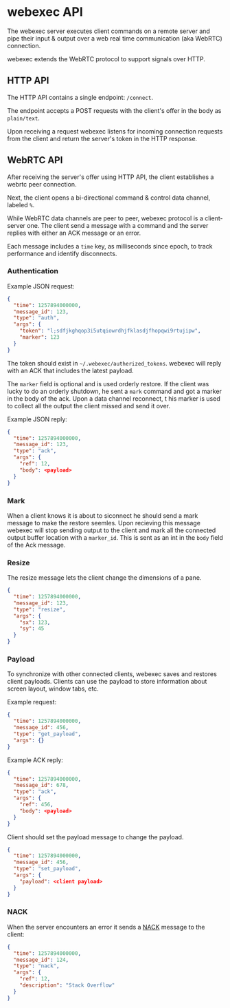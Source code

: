 # webexec API

The webexec server executes client commands on a remote server and pipe their
input & output over a web real time communication (aka WebRTC) connection.

webexec extends the WebRTC protocol to support signals over HTTP.
	
## HTTP API

The HTTP API contains a single endpoint: `/connect`.

The endpoint accepts a POST requests with the client's offer in the body as 
`plain/text`.

Upon receiving a request webexec listens for incoming connection requests from
the client and return the server's token in the HTTP response.

## WebRTC API

After receiving the server's offer using HTTP API, the client establishes
a webrtc peer connection.

Next, the client opens a bi-directional command & control data channel, labeled
`%`.

While WebRTC data channels are peer to peer, webexec protocol is a client-server
one. The client send a message with a command and the server replies 
with either an ACK message or an error.

Each message includes a `time` key, as milliseconds since epoch, to track
performance and identify disconnects.

### Authentication

Example JSON request:

```json
{
  "time": 1257894000000,
  "message_id": 123,
  "type": "auth",
  "args": {
    "token": "l;sdfjkghqop3i5utqiowrdhjfklasdjfhopqwi9rtujipw",
    "marker": 123
  }
}
```

The token should exist in `~/.webexec/autherized_tokens`. webexec will reply
with an ACK that includes the latest payload.

The `marker` field is optional and is used orderly restore.
If the client was lucky to do an orderly shutdown, he sent a `mark` command 
and got a marker in the body of the ack. Upon a data channel reconnect, t
his marker is used to collect all the output the client missed and send it over.

Example JSON reply:

```json
{
  "time": 1257894000000,
  "message_id": 123,
  "type": "ack",
  "args": {
    "ref": 12,
    "body": <payload>
  }
}
```

### Mark

When a client knows it is about to siconnect he should send a mark message
to make the restore seemles. Upon recieving this message webexec will stop
sending output to the client and mark all the connected output buffer location
with a `marker_id`. This is sent as an int in the `body` field of the 
Ack message.


### Resize

The resize message lets the client change the dimensions of a pane.

```json
{
  "time": 1257894000000,
  "message_id": 123,
  "type": "resize",
  "args": {
    "sx": 123,
    "sy": 45
  }
}
```

### Payload

To synchronize with other connected clients, webexec saves and restores client
payloads. Clients can use the payload to store information about screen layout,
window tabs, etc.

Example request:

```json
{
  "time": 1257894000000,
  "message_id": 456,
  "type": "get_payload",
  "args": {}
}
```

Example ACK reply:

```json
{
  "time": 1257894000000,
  "message_id": 678,
  "type": "ack",
  "args": {
    "ref": 456,
    "body": <payload>
  }
}
```

Client should set the payload message to change the payload.

```json
{
  "time": 1257894000000,
  "message_id": 456,
  "type": "set_payload",
  "args": {
    "payload": <client payload>
  }
}
```

### NACK

When the server encounters an error it sends a [NACK](https://webrtcglossary.com/nack/) message to the client:


```json
{
  "time": 1257894000000,
  "message_id": 124,
  "type": "nack",
  "args": {
    "ref": 12,
    "description": "Stack Overflow"
  }
}
```
